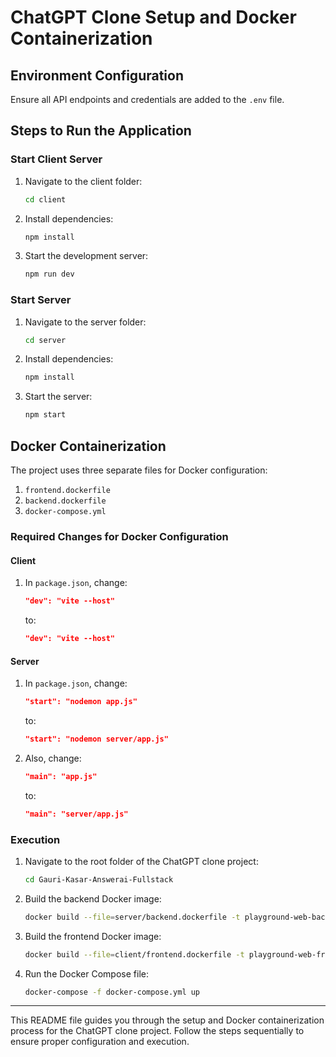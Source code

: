 # ChatGPT Clone Setup and Docker Containerization

## Environment Configuration
Ensure all API endpoints and credentials are added to the `.env` file.

## Steps to Run the Application

### Start Client Server
1. Navigate to the client folder:
    ```sh
    cd client
    ```
2. Install dependencies:
    ```sh
    npm install
    ```
3. Start the development server:
    ```sh
    npm run dev
    ```

### Start Server
1. Navigate to the server folder:
    ```sh
    cd server
    ```
2. Install dependencies:
    ```sh
    npm install
    ```
3. Start the server:
    ```sh
    npm start
    ```

## Docker Containerization

The project uses three separate files for Docker configuration:
1. `frontend.dockerfile`
2. `backend.dockerfile`
3. `docker-compose.yml`

### Required Changes for Docker Configuration

#### Client
1. In `package.json`, change:
    ```json
    "dev": "vite --host"
    ```
    to:
    ```json
    "dev": "vite --host"
    ```

#### Server
1. In `package.json`, change:
    ```json
    "start": "nodemon app.js"
    ```
    to:
    ```json
    "start": "nodemon server/app.js"
    ```
2. Also, change:
    ```json
    "main": "app.js"
    ```
    to:
    ```json
    "main": "server/app.js"
    ```

### Execution

1. Navigate to the root folder of the ChatGPT clone project:
    ```sh
    cd Gauri-Kasar-Answerai-Fullstack
    ```
2. Build the backend Docker image:
    ```sh
    docker build --file=server/backend.dockerfile -t playground-web-backend_new .
    ```
3. Build the frontend Docker image:
    ```sh
    docker build --file=client/frontend.dockerfile -t playground-web-frontend_new .
    ```
4. Run the Docker Compose file:
    ```sh
    docker-compose -f docker-compose.yml up
    ```

---

This README file guides you through the setup and Docker containerization process for the ChatGPT clone project. Follow the steps sequentially to ensure proper configuration and execution.

